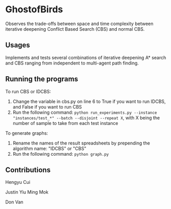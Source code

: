 # GhostofBirds

Observes the trade-offs between space and time complexity between iterative deepening Conflict Based Search (CBS) and normal CBS.

## Usages

Implements and tests several combinations of iterative deepening A* search and CBS ranging from independent to multi-agent path finding.

## Running the programs

To run CBS or IDCBS:
1. Change the variable in cbs.py on line 6 to True if you want to run IDCBS, and False if you want to run CBS
2. Run the following command: `python run_experiments.py --instance "instances/test_*" --batch --disjoint --repeat X`, with X being the number of sample to take from each test instance

To generate graphs:
1. Rename the names of the result spreadsheets by prepending the algorithm name: "IDCBS" or "CBS"
2. Run the following command: `python graph.py`

## Contributions
Hengyu Cui

Justin Yiu Ming Mok

Don Van